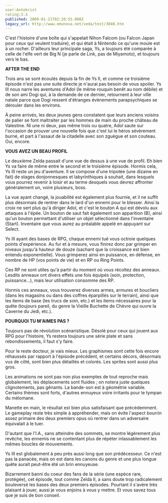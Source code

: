 ```yaml
---
user:Antekrist
rating:3.5
published: 2009-01-21T02:20:55.000Z
legacy_url: http://www.emunova.net/veda/test/3040.htm
---
```

C'est l'histoire d'une boîte qui s'appelait Nihon Falcom (ou Falcon Japan pour ceux qui veulent traduire), et qui était à Nintendo ce qu'une moule est à un rocher. D'ailleurs leur principale saga, Ys, a toujours été comparée à celle de l'elfe vert de Big N (je parle de Link, pas de Miyamoto), et toujours vers le bas.  

  

**AFTER THE END**  

Trois ans se sont écoulés depuis la fin de Ys II, et comme ce troisième épisode n'est pas une suite directe je n'aurai pas besoin de vous spoiler. Ys III nous narre les aventures d'Adol (le même rouquin benêt au nom débile) et de son ami Dogi qui, à la demande de ce dernier, retournent à leur ville natale parce que Dogi ressent d'étranges évènements parapsychiques se dérouler dans les environs.  

À peine arrivés, les deux jeunes gens constatent que leurs anciens voisins de palier se font maltraiter par les hommes de main du proche château de Valestine. Ni une ni deux, pas même trois ou quatre, Adol saute sur l'occasion de prouver une nouvelle fois que c'est lui le héros sévèrement burné, et part à l'assaut de la citadelle avec son zguègue et son couteau. Oui, encore.  

  

**VOUS AVEZ UN BEAU PROFIL**  

Le deuxième Zelda passait d'une vue de dessus à une vue de profil. Eh bien Ys va faire de même entre le second et le troisième épisode. Hormis cela, Ys III reste un jeu d'aventure. Il se compose d'une tripotée (une dizaine en fait) de stages donjonnesques et labyrinthiques à souhait, dans lesquels vous pourrez revenir à loisir et au terme desquels vous devrez affronter généralement un, voire plusieurs, boss.  

La vue ayant changé, la jouabilité est également plus fournie, et il ne suffit plus désormais de rentrer dans le lard d'un ennemi pour le blesser. Ainsi la croix ne sert plus qu'à diriger Adol, et c'est le bouton A qui est dévolu aux attaques à l'épée. Un bouton de saut fait également son apparition (B), ainsi qu'un bouton permettant d'utiliser un objet sélectionné dans l'inventaire (Start). Inventaire que vous aurez au préalable appelé en appuyant sur Select.  

Ys III ayant des bases de RPG, chaque ennemi tué vous octroie quelques points d'expérience. Au fur et à mesure, vous finirez donc par grimper en niveaux jusqu'à hauteur de douze (sachant que la croissance est bien entendu exponentielle). Vous grimperez ainsi en puissance, en défense, en nombre de HP (vos points de vie) et en RP ou Ring Points.  

Ces RP ne sont utiles qu'à partir du moment où vous récoltez des anneaux. Lesdits anneaux ont divers effets une fois équipés (soin, protection, puissance...), mais leur utilisation consomme des RP.  

Hormis ces anneaux, vous trouverez diverses armes, armures et boucliers (dans les magasins ou dans des coffres éparpillés sur le terrain), ainsi que les items de base (les trucs de soin, etc.) et les items nécessaires pour la quête (toujours pareil, du genre la Vieille Buchette de Chèvre qui ouvre la Caverne du Jedi, etc.).  

  

**POURQUOI TU M'AIMES PAS ?**  

Toujours pas de révolution scénaristique. Désolé pour ceux qui jouent aux RPG pour l'histoire, Ys restera toujours une série plate et sans rebondissements, il faut s'y faire.  

Pour le reste docteur, je vais mieux. Les graphismes sont cette fois encore réhaussés par rapport à l'épisode précédent, et certains décors, désormais vus de côté, sont bien plus détaillés et colorés. Les sprites sont aussi plus gros.  

Les animations ne sont pas non plus exemptes de tout reproche mais globalement, les déplacements sont fluides ; on notera juste quelques clignotements, pas gênants. La bande-son est à géométrie variable. Certains thèmes sont forts, d'autres ennuyeux voire irritants pour le tympan du mélomane.  

Manette en main, le résultat est bien plus satisfaisant que précédemment. Le gameplay reste très simple à appréhender, mais on évite l'aspect bourrin assez primaire des deux premiers opus où rentrer dans un adversaire équivalait à le tuer.  

D'autant que l'I.A., sans atteindre des sommets, se montre légèrement plus revêche, les ennemis ne se contentant plus de répéter inlassablement les mêmes boucles de mouvements.  

Ys III est globalement à peu près aussi long que son prédécesseur. Ce n'est pas la panacée, mais on est dans les canons du genre et une plus longue quête aurait peut-être été un brin ennuyeuse.  

Bizarrement banni du coeur des fans de la série (une espèce rare, protégée), cet épisode, tout comme Zelda II, a sans doute trop radicalement bouleversé les bases des deux premiers épisodes. Pourtant il s'avère très plaisant à jouer, aussi je vous enjoins à vous y mettre. Et vous savez tous que je suis de bon conseil.